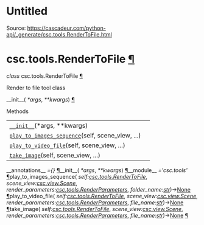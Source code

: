 # Untitled

Source: https://cascadeur.com/python-api/_generate/csc.tools.RenderToFile.html

# csc.tools.RenderToFile [¶](https://cascadeur.com/python-api/_generate/csc.tools.RenderToFile.html\#csc-tools-rendertofile "Permalink to this heading")

_class_ csc.tools.RenderToFile [¶](https://cascadeur.com/python-api/_generate/csc.tools.RenderToFile.html#csc.tools.RenderToFile "Permalink to this definition")

Render to file tool class

\_\_init\_\_( _\*args_, _\*\*kwargs_) [¶](https://cascadeur.com/python-api/_generate/csc.tools.RenderToFile.html#csc.tools.RenderToFile.__init__ "Permalink to this definition")

Methods

|     |     |
| --- | --- |
| [`__init__`](https://cascadeur.com/python-api/csc.html#csc.tools.RenderToFile.__init__ "csc.tools.RenderToFile.__init__")(\*args, \*\*kwargs) |  |
| [`play_to_images_sequence`](https://cascadeur.com/python-api/csc.html#csc.tools.RenderToFile.play_to_images_sequence "csc.tools.RenderToFile.play_to_images_sequence")(self, scene\_view, ...) |  |
| [`play_to_video_file`](https://cascadeur.com/python-api/csc.html#csc.tools.RenderToFile.play_to_video_file "csc.tools.RenderToFile.play_to_video_file")(self, scene\_view, ...) |  |
| [`take_image`](https://cascadeur.com/python-api/csc.html#csc.tools.RenderToFile.take_image "csc.tools.RenderToFile.take_image")(self, scene\_view, ...) |  |

\_\_annotations\_\_ _={}_ [¶](https://cascadeur.com/python-api/_generate/csc.tools.RenderToFile.html#csc.tools.RenderToFile.__annotations__ "Permalink to this definition")\_\_init\_\_( _\*args_, _\*\*kwargs_) [¶](https://cascadeur.com/python-api/_generate/csc.tools.RenderToFile.html#id0 "Permalink to this definition")\_\_module\_\_ _='csc.tools'_ [¶](https://cascadeur.com/python-api/_generate/csc.tools.RenderToFile.html#csc.tools.RenderToFile.__module__ "Permalink to this definition")play\_to\_images\_sequence( _self:[csc.tools.RenderToFile](https://cascadeur.com/python-api/csc.html#csc.tools.RenderToFile "csc.tools.RenderToFile")_, _scene\_view:[csc.view.Scene](https://cascadeur.com/python-api/csc.html#csc.view.Scene "csc.view.Scene")_, _render\_parameters:[csc.tools.RenderParameters](https://cascadeur.com/python-api/csc.html#csc.tools.RenderParameters "csc.tools.RenderParameters")_, _folder\_name:[str](https://docs.python.org/3/library/stdtypes.html#str "(in Python v3.13)")_)→[None](https://docs.python.org/3/library/constants.html#None "(in Python v3.13)") [¶](https://cascadeur.com/python-api/_generate/csc.tools.RenderToFile.html#csc.tools.RenderToFile.play_to_images_sequence "Permalink to this definition")play\_to\_video\_file( _self:[csc.tools.RenderToFile](https://cascadeur.com/python-api/csc.html#csc.tools.RenderToFile "csc.tools.RenderToFile")_, _scene\_view:[csc.view.Scene](https://cascadeur.com/python-api/csc.html#csc.view.Scene "csc.view.Scene")_, _render\_parameters:[csc.tools.RenderParameters](https://cascadeur.com/python-api/csc.html#csc.tools.RenderParameters "csc.tools.RenderParameters")_, _file\_name:[str](https://docs.python.org/3/library/stdtypes.html#str "(in Python v3.13)")_)→[None](https://docs.python.org/3/library/constants.html#None "(in Python v3.13)") [¶](https://cascadeur.com/python-api/_generate/csc.tools.RenderToFile.html#csc.tools.RenderToFile.play_to_video_file "Permalink to this definition")take\_image( _self:[csc.tools.RenderToFile](https://cascadeur.com/python-api/csc.html#csc.tools.RenderToFile "csc.tools.RenderToFile")_, _scene\_view:[csc.view.Scene](https://cascadeur.com/python-api/csc.html#csc.view.Scene "csc.view.Scene")_, _render\_parameters:[csc.tools.RenderParameters](https://cascadeur.com/python-api/csc.html#csc.tools.RenderParameters "csc.tools.RenderParameters")_, _file\_name:[str](https://docs.python.org/3/library/stdtypes.html#str "(in Python v3.13)")_)→[None](https://docs.python.org/3/library/constants.html#None "(in Python v3.13)") [¶](https://cascadeur.com/python-api/_generate/csc.tools.RenderToFile.html#csc.tools.RenderToFile.take_image "Permalink to this definition")